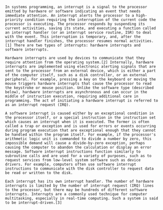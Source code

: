 

	In systems programming, an interrupt is a signal to the processor emitted by hardware or software indicating an event that needs immediate attention. An interrupt alerts the processor to a high-priority condition requiring the interruption of the current code the processor is executing. The processor responds by suspending its current activities, saving its state, and executing a function called an interrupt handler (or an interrupt service routine, ISR) to deal with the event. This interruption is temporary, and, after the interrupt handler finishes, the processor resumes normal activities.[1] There are two types of interrupts: hardware interrupts and software interrupts.
	
	Hardware interrupts are used by devices to communicate that they require attention from the operating system.[2] Internally, hardware interrupts are implemented using electronic alerting signals that are sent to the processor from an external device, which is either a part of the computer itself, such as a disk controller, or an external peripheral. For example, pressing a key on the keyboard or moving the mouse triggers hardware interrupts that cause the processor to read the keystroke or mouse position. Unlike the software type (described below), hardware interrupts are asynchronous and can occur in the middle of instruction execution, requiring additional care in programming. The act of initiating a hardware interrupt is referred to as an interrupt request (IRQ).
	
	A software interrupt is caused either by an exceptional condition in the processor itself, or a special instruction in the instruction set which causes an interrupt when it is executed. The former is often called a trap or exception and is used for errors or events occurring during program execution that are exceptional enough that they cannot be handled within the program itself. For example, if the processor's arithmetic logic unit is commanded to divide a number by zero, this impossible demand will cause a divide-by-zero exception, perhaps causing the computer to abandon the calculation or display an error message. Software interrupt instructions function similarly to subroutine calls and are used for a variety of purposes, such as to request services from low-level system software such as device drivers. For example, computers often use software interrupt instructions to communicate with the disk controller to request data be read or written to the disk.
	
	Each interrupt has its own interrupt handler. The number of hardware interrupts is limited by the number of interrupt request (IRQ) lines to the processor, but there may be hundreds of different software interrupts. Interrupts are a commonly used technique for computer multitasking, especially in real-time computing. Such a system is said to be interrupt-driven.[3]
